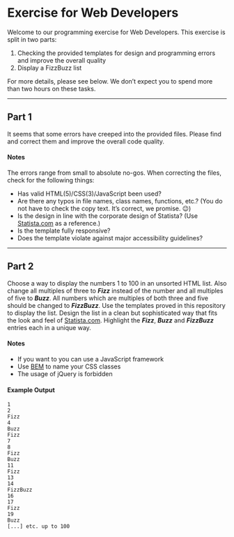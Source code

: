 # Exercise for Web Developers #

Welcome to our programming exercise for Web Developers. This exercise is split in two parts:

1. Checking the provided templates for design and programming errors and improve the overall quality
2. Display a FizzBuzz list

For more details, please see below. We don’t expect you to spend more than two hours on these tasks.

---

## Part 1 ##

It seems that some errors have creeped into the provided files.
Please find and correct them and improve the overall code quality.

#### Notes ####

The errors range from small to absolute no-gos. When correcting the files, check for the following things:

* Has valid HTML(5)/CSS(3)/JavaScript been used?
* Are there any typos in file names, class names, functions, etc.? (You do not have to check the copy text. It’s correct, we promise. 😉)
* Is the design in line with the corporate design of Statista? (Use [Statista.com](https://www.statista.com/) as a reference.)
* Is the template fully responsive?
* Does the template violate against major accessibility guidelines?

---

## Part 2 ##

Choose a way to display the numbers 1 to 100 in an unsorted HTML list. Also change all multiples of three to ***Fizz*** instead of the number and all multiples of five to ***Buzz***. All numbers which are multiples of both three and five should be changed to ***FizzBuzz***.
Use the templates proved in this repository to display the list.
Design the list in a clean but sophisticated way that fits the look and feel of [Statista.com](https://www.statista.com/). Highlight the ***Fizz***, ***Buzz*** and ***FizzBuzz*** entries each in a unique way.

#### Notes ####

* If you want to you can use a JavaScript framework
* Use [BEM](http://getbem.com/naming/) to name your CSS classes
* The usage of jQuery is forbidden

#### Example Output ####

```
1
2
Fizz
4
Buzz
Fizz
7
8
Fizz
Buzz
11
Fizz
13
14
FizzBuzz
16
17
Fizz
19
Buzz
[...] etc. up to 100
```
